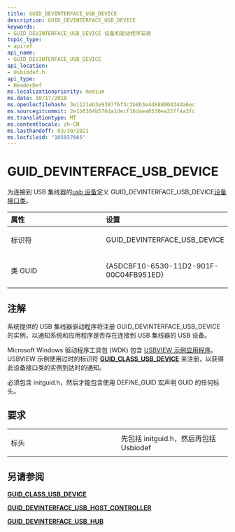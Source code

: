 ```yaml
---
title: GUID_DEVINTERFACE_USB_DEVICE
description: GUID_DEVINTERFACE_USB_DEVICE
keywords:
- GUID_DEVINTERFACE_USB_DEVICE 设备和驱动程序安装
topic_type:
- apiref
api_name:
- GUID_DEVINTERFACE_USB_DEVICE
api_location:
- Usbiodef.h
api_type:
- HeaderDef
ms.localizationpriority: medium
ms.date: 10/17/2018
ms.openlocfilehash: 3e1121eb3e9387f6f3c3b8b3e4d88800434da6ec
ms.sourcegitcommit: 2e1b0364b576da1decf16daea6530ea22ff4a3fc
ms.translationtype: MT
ms.contentlocale: zh-CN
ms.lasthandoff: 03/30/2021
ms.locfileid: "105937665"
---
```

# <a name="guid_devinterface_usb_device"></a>GUID_DEVINTERFACE_USB_DEVICE


为连接到 USB 集线器的[usb 设备](../index.yml)定义 GUID_DEVINTERFACE_USB_DEVICE[设备接口类](./overview-of-device-interface-classes.md)。

<table>
<colgroup>
<col width="50%" />
<col width="50%" />
</colgroup>
<thead>
<tr class="header">
<th align="left">属性</th>
<th align="left">设置</th>
</tr>
</thead>
<tbody>
<tr class="odd">
<td align="left"><p>标识符</p></td>
<td align="left"><p>GUID_DEVINTERFACE_USB_DEVICE</p></td>
</tr>
<tr class="even">
<td align="left"><p>类 GUID</p></td>
<td align="left"><p>{A5DCBF10-6530-11D2-901F-00C04FB951ED}</p></td>
</tr>
</tbody>
</table>

 

<a name="remarks"></a>注解
-------

系统提供的 USB 集线器驱动程序将注册 GUID_DEVINTERFACE_USB_DEVICE 的实例，以通知系统和应用程序是否存在连接到 USB 集线器的 USB 设备。

Microsoft Windows 驱动程序工具包 (WDK) 包含 [USBVIEW 示例应用程序](/samples/browse/)。 USBVIEW 示例使用过时的标识符 [**GUID_CLASS_USB_DEVICE**](guid-class-usb-device.md) 来注册，以获得此设备接口类的实例到达时的通知。

必须包含 initguid.h，然后才能包含使用 DEFINE_GUID 宏声明 GUID 的任何标头。

<a name="requirements"></a>要求
------------

<table>
<colgroup>
<col width="50%" />
<col width="50%" />
</colgroup>
<tbody>
<tr class="odd">
<td align="left"><p>标头</p></td>
<td align="left">先包括 initguid.h，然后再包括 Usbiodef</td>
</tr>
</tbody>
</table>

## <a name="see-also"></a>另请参阅


[**GUID_CLASS_USB_DEVICE**](guid-class-usb-device.md)

[**GUID_DEVINTERFACE_USB_HOST_CONTROLLER**](guid-devinterface-usb-host-controller.md)

[**GUID_DEVINTERFACE_USB_HUB**](guid-devinterface-usb-hub.md)

